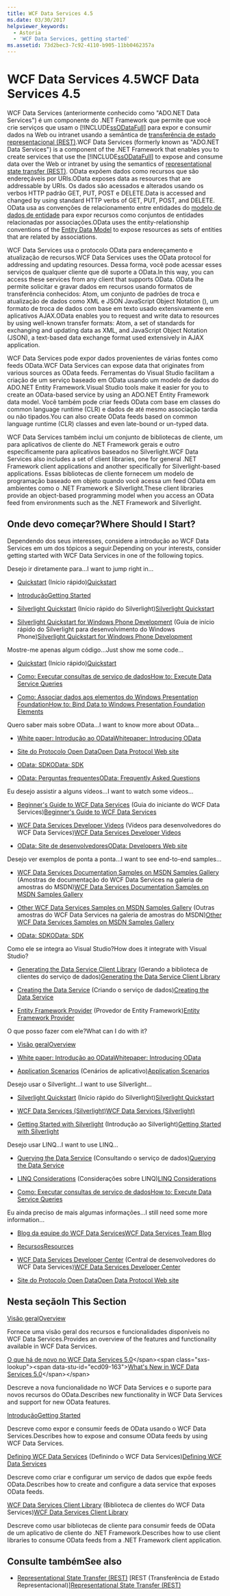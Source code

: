 ```yaml
---
title: WCF Data Services 4.5
ms.date: 03/30/2017
helpviewer_keywords:
  - Astoria
  - 'WCF Data Services, getting started'
ms.assetid: 73d2bec3-7c92-4110-b905-11bb0462357a
---
```


# <a name="wcf-data-services-45"></a><span data-ttu-id="ecd09-102">WCF Data Services 4.5</span><span class="sxs-lookup"><span data-stu-id="ecd09-102">WCF Data Services 4.5</span></span>

<span data-ttu-id="ecd09-103">WCF Data Services (anteriormente conhecido como "ADO.NET Data Services") é um componente do .NET Framework que permite que você crie serviços que usam o [!INCLUDE[ssODataFull](../../../../includes/ssodatafull-md.md)] para expor e consumir dados na Web ou intranet usando a semântica de [ transferência de estado representacional (REST)](https://go.microsoft.com/fwlink/?LinkId=113919).</span><span class="sxs-lookup"><span data-stu-id="ecd09-103">WCF Data Services (formerly known as "ADO.NET Data Services") is a component of the .NET Framework that enables you to create services that use the [!INCLUDE[ssODataFull](../../../../includes/ssodatafull-md.md)] to expose and consume data over the Web or intranet by using the semantics of [representational state transfer (REST)](https://go.microsoft.com/fwlink/?LinkId=113919).</span></span> <span data-ttu-id="ecd09-104">OData expõem dados como recursos que são endereçáveis por URIs.</span><span class="sxs-lookup"><span data-stu-id="ecd09-104">OData exposes data as resources that are addressable by URIs.</span></span> <span data-ttu-id="ecd09-105">Os dados são acessados e alterados usando os verbos HTTP padrão GET, PUT, POST e DELETE.</span><span class="sxs-lookup"><span data-stu-id="ecd09-105">Data is accessed and changed by using standard HTTP verbs of GET, PUT, POST, and DELETE.</span></span> <span data-ttu-id="ecd09-106">OData usa as convenções de relacionamento entre entidades do [modelo de dados de entidade](../../../../docs/framework/data/adonet/entity-data-model.md) para expor recursos como conjuntos de entidades relacionadas por associações.</span><span class="sxs-lookup"><span data-stu-id="ecd09-106">OData uses the entity-relationship conventions of the [Entity Data Model](../../../../docs/framework/data/adonet/entity-data-model.md) to expose resources as sets of entities that are related by associations.</span></span>

<span data-ttu-id="ecd09-107">WCF Data Services usa o protocolo OData para endereçamento e atualização de recursos.</span><span class="sxs-lookup"><span data-stu-id="ecd09-107">WCF Data Services uses the OData protocol for addressing and updating resources.</span></span> <span data-ttu-id="ecd09-108">Dessa forma, você pode acessar esses serviços de qualquer cliente que dê suporte a OData.</span><span class="sxs-lookup"><span data-stu-id="ecd09-108">In this way, you can access these services from any client that supports OData.</span></span> <span data-ttu-id="ecd09-109">OData lhe permite solicitar e gravar dados em recursos usando formatos de transferência conhecidos: Atom, um conjunto de padrões de troca e atualização de dados como XML e JSON JavaScript Object Notation (), um formato de troca de dados com base em texto usado extensivamente em aplicativos AJAX.</span><span class="sxs-lookup"><span data-stu-id="ecd09-109">OData enables you to request and write data to resources by using well-known transfer formats: Atom, a set of standards for exchanging and updating data as XML, and JavaScript Object Notation (JSON), a text-based data exchange format used extensively in AJAX application.</span></span>

<span data-ttu-id="ecd09-110">WCF Data Services pode expor dados provenientes de várias fontes como feeds OData.</span><span class="sxs-lookup"><span data-stu-id="ecd09-110">WCF Data Services can expose data that originates from various sources as OData feeds.</span></span> <span data-ttu-id="ecd09-111">Ferramentas do Visual Studio facilitam a criação de um serviço baseado em OData usando um modelo de dados do ADO.NET Entity Framework.</span><span class="sxs-lookup"><span data-stu-id="ecd09-111">Visual Studio tools make it easier for you to create an OData-based service by using an ADO.NET Entity Framework data model.</span></span> <span data-ttu-id="ecd09-112">Você também pode criar feeds OData com base em classes do common language runtime (CLR) e dados de até mesmo associação tardia ou não tipados.</span><span class="sxs-lookup"><span data-stu-id="ecd09-112">You can also create OData feeds based on common language runtime (CLR) classes and even late-bound or un-typed data.</span></span>

<span data-ttu-id="ecd09-113">WCF Data Services também inclui um conjunto de bibliotecas de cliente, um para aplicativos de cliente do .NET Framework gerais e outro especificamente para aplicativos baseados no Silverlight.</span><span class="sxs-lookup"><span data-stu-id="ecd09-113">WCF Data Services also includes a set of client libraries, one for general .NET Framework client applications and another specifically for Silverlight-based applications.</span></span> <span data-ttu-id="ecd09-114">Essas bibliotecas de cliente fornecem um modelo de programação baseado em objeto quando você acessa um feed OData em ambientes como o .NET Framework e Silverlight.</span><span class="sxs-lookup"><span data-stu-id="ecd09-114">These client libraries provide an object-based programming model when you access an OData feed from environments such as the .NET Framework and Silverlight.</span></span>

## <a name="where-should-i-start"></a><span data-ttu-id="ecd09-115">Onde devo começar?</span><span class="sxs-lookup"><span data-stu-id="ecd09-115">Where Should I Start?</span></span>

<span data-ttu-id="ecd09-116">Dependendo dos seus interesses, considere a introdução ao WCF Data Services em um dos tópicos a seguir.</span><span class="sxs-lookup"><span data-stu-id="ecd09-116">Depending on your interests, consider getting started with WCF Data Services in one of the following topics.</span></span>

<span data-ttu-id="ecd09-117">Desejo ir diretamente para...</span><span class="sxs-lookup"><span data-stu-id="ecd09-117">I want to jump right in...</span></span>

- <span data-ttu-id="ecd09-118">[Quickstart](../../../../docs/framework/data/wcf/quickstart-wcf-data-services.md) (Início rápido)</span><span class="sxs-lookup"><span data-stu-id="ecd09-118">[Quickstart](../../../../docs/framework/data/wcf/quickstart-wcf-data-services.md)</span></span>

- [<span data-ttu-id="ecd09-119">Introdução</span><span class="sxs-lookup"><span data-stu-id="ecd09-119">Getting Started</span></span>](../../../../docs/framework/data/wcf/getting-started-with-wcf-data-services.md)

- <span data-ttu-id="ecd09-120">[Silverlight Quickstart](https://go.microsoft.com/fwlink/?LinkID=192782) (Início rápido do Silverlight)</span><span class="sxs-lookup"><span data-stu-id="ecd09-120">[Silverlight Quickstart](https://go.microsoft.com/fwlink/?LinkID=192782)</span></span>

- <span data-ttu-id="ecd09-121">[Silverlight Quickstart for Windows Phone Development](https://go.microsoft.com/fwlink/?LinkID=214535) (Guia de início rápido do Silverlight para desenvolvimento do Windows Phone)</span><span class="sxs-lookup"><span data-stu-id="ecd09-121">[Silverlight Quickstart for Windows Phone Development](https://go.microsoft.com/fwlink/?LinkID=214535)</span></span>

<span data-ttu-id="ecd09-122">Mostre-me apenas algum código...</span><span class="sxs-lookup"><span data-stu-id="ecd09-122">Just show me some code...</span></span>

- <span data-ttu-id="ecd09-123">[Quickstart](../../../../docs/framework/data/wcf/quickstart-wcf-data-services.md) (Início rápido)</span><span class="sxs-lookup"><span data-stu-id="ecd09-123">[Quickstart](../../../../docs/framework/data/wcf/quickstart-wcf-data-services.md)</span></span>

- [<span data-ttu-id="ecd09-124">Como: Executar consultas de serviço de dados</span><span class="sxs-lookup"><span data-stu-id="ecd09-124">How to: Execute Data Service Queries</span></span>](../../../../docs/framework/data/wcf/how-to-execute-data-service-queries-wcf-data-services.md)

- [<span data-ttu-id="ecd09-125">Como: Associar dados aos elementos do Windows Presentation Foundation</span><span class="sxs-lookup"><span data-stu-id="ecd09-125">How to: Bind Data to Windows Presentation Foundation Elements</span></span>](../../../../docs/framework/data/wcf/bind-data-to-wpf-elements-wcf-data-services.md)

<span data-ttu-id="ecd09-126">Quero saber mais sobre OData...</span><span class="sxs-lookup"><span data-stu-id="ecd09-126">I want to know more about OData...</span></span>

- [<span data-ttu-id="ecd09-127">White paper: Introdução ao OData</span><span class="sxs-lookup"><span data-stu-id="ecd09-127">Whitepaper: Introducing OData</span></span>](https://go.microsoft.com/fwlink/?LinkId=220867)

- [<span data-ttu-id="ecd09-128">Site do Protocolo Open Data</span><span class="sxs-lookup"><span data-stu-id="ecd09-128">Open Data Protocol Web site</span></span>](https://go.microsoft.com/fwlink/?LinkID=184554)

- [<span data-ttu-id="ecd09-129">OData: SDK</span><span class="sxs-lookup"><span data-stu-id="ecd09-129">OData: SDK</span></span>](https://go.microsoft.com/fwlink/?LinkID=185248)

- [<span data-ttu-id="ecd09-130">OData: Perguntas frequentes</span><span class="sxs-lookup"><span data-stu-id="ecd09-130">OData: Frequently Asked Questions</span></span>](https://go.microsoft.com/fwlink/?LinkId=185867)

<span data-ttu-id="ecd09-131">Eu desejo assistir a alguns vídeos...</span><span class="sxs-lookup"><span data-stu-id="ecd09-131">I want to watch some videos...</span></span>

- <span data-ttu-id="ecd09-132">[Beginner's Guide to WCF Data Services](https://go.microsoft.com/fwlink/?LinkId=220864) (Guia do iniciante do WCF Data Services)</span><span class="sxs-lookup"><span data-stu-id="ecd09-132">[Beginner's Guide to WCF Data Services](https://go.microsoft.com/fwlink/?LinkId=220864)</span></span>

- <span data-ttu-id="ecd09-133">[WCF Data Services Developer Videos](https://go.microsoft.com/fwlink/?LinkId=220861) (Vídeos para desenvolvedores do WCF Data Services)</span><span class="sxs-lookup"><span data-stu-id="ecd09-133">[WCF Data Services Developer Videos](https://go.microsoft.com/fwlink/?LinkId=220861)</span></span>

- [<span data-ttu-id="ecd09-134">OData: Site de desenvolvedores</span><span class="sxs-lookup"><span data-stu-id="ecd09-134">OData: Developers Web site</span></span>](https://go.microsoft.com/fwlink/?LinkId=185866)

<span data-ttu-id="ecd09-135">Desejo ver exemplos de ponta a ponta...</span><span class="sxs-lookup"><span data-stu-id="ecd09-135">I want to see end-to-end samples...</span></span>

- <span data-ttu-id="ecd09-136">[WCF Data Services Documentation Samples on MSDN Samples Gallery](https://go.microsoft.com/fwlink/?LinkID=220865) (Amostras de documentação do WCF Data Services na galeria de amostras do MSDN)</span><span class="sxs-lookup"><span data-stu-id="ecd09-136">[WCF Data Services Documentation Samples on MSDN Samples Gallery](https://go.microsoft.com/fwlink/?LinkID=220865)</span></span>

- <span data-ttu-id="ecd09-137">[Other WCF Data Services Samples on MSDN Samples Gallery](https://go.microsoft.com/fwlink/?LinkId=220866) (Outras amostras do WCF Data Services na galeria de amostras do MSDN)</span><span class="sxs-lookup"><span data-stu-id="ecd09-137">[Other WCF Data Services Samples on MSDN Samples Gallery](https://go.microsoft.com/fwlink/?LinkId=220866)</span></span>

- [<span data-ttu-id="ecd09-138">OData: SDK</span><span class="sxs-lookup"><span data-stu-id="ecd09-138">OData: SDK</span></span>](https://go.microsoft.com/fwlink/?LinkID=185248)

<span data-ttu-id="ecd09-139">Como ele se integra ao Visual Studio?</span><span class="sxs-lookup"><span data-stu-id="ecd09-139">How does it integrate with Visual Studio?</span></span>

- <span data-ttu-id="ecd09-140">[Generating the Data Service Client Library](../../../../docs/framework/data/wcf/generating-the-data-service-client-library-wcf-data-services.md) (Gerando a biblioteca de clientes do serviço de dados)</span><span class="sxs-lookup"><span data-stu-id="ecd09-140">[Generating the Data Service Client Library](../../../../docs/framework/data/wcf/generating-the-data-service-client-library-wcf-data-services.md)</span></span>

- <span data-ttu-id="ecd09-141">[Creating the Data Service](../../../../docs/framework/data/wcf/creating-the-data-service.md) (Criando o serviço de dados)</span><span class="sxs-lookup"><span data-stu-id="ecd09-141">[Creating the Data Service](../../../../docs/framework/data/wcf/creating-the-data-service.md)</span></span>

- <span data-ttu-id="ecd09-142">[Entity Framework Provider](../../../../docs/framework/data/wcf/entity-framework-provider-wcf-data-services.md) (Provedor de Entity Framework)</span><span class="sxs-lookup"><span data-stu-id="ecd09-142">[Entity Framework Provider](../../../../docs/framework/data/wcf/entity-framework-provider-wcf-data-services.md)</span></span>

<span data-ttu-id="ecd09-143">O que posso fazer com ele?</span><span class="sxs-lookup"><span data-stu-id="ecd09-143">What can I do with it?</span></span>

- [<span data-ttu-id="ecd09-144">Visão geral</span><span class="sxs-lookup"><span data-stu-id="ecd09-144">Overview</span></span>](../../../../docs/framework/data/wcf/wcf-data-services-overview.md)

- [<span data-ttu-id="ecd09-145">White paper: Introdução ao OData</span><span class="sxs-lookup"><span data-stu-id="ecd09-145">Whitepaper: Introducing OData</span></span>](https://go.microsoft.com/fwlink/?LinkId=220867)

- <span data-ttu-id="ecd09-146">[Application Scenarios](../../../../docs/framework/data/wcf/application-scenarios-wcf-data-services.md) (Cenários de aplicativo)</span><span class="sxs-lookup"><span data-stu-id="ecd09-146">[Application Scenarios](../../../../docs/framework/data/wcf/application-scenarios-wcf-data-services.md)</span></span>

<span data-ttu-id="ecd09-147">Desejo usar o Silverlight...</span><span class="sxs-lookup"><span data-stu-id="ecd09-147">I want to use Silverlight...</span></span>

- <span data-ttu-id="ecd09-148">[Silverlight Quickstart](https://go.microsoft.com/fwlink/?LinkID=192782) (Início rápido do Silverlight)</span><span class="sxs-lookup"><span data-stu-id="ecd09-148">[Silverlight Quickstart](https://go.microsoft.com/fwlink/?LinkID=192782)</span></span>

- [<span data-ttu-id="ecd09-149">WCF Data Services (Silverlight)</span><span class="sxs-lookup"><span data-stu-id="ecd09-149">WCF Data Services (Silverlight)</span></span>](https://go.microsoft.com/fwlink/?LinkID=143149)

- <span data-ttu-id="ecd09-150">[Getting Started with Silverlight](https://go.microsoft.com/fwlink/?LinkId=148366) (Introdução ao Silverlight)</span><span class="sxs-lookup"><span data-stu-id="ecd09-150">[Getting Started with Silverlight](https://go.microsoft.com/fwlink/?LinkId=148366)</span></span>

<span data-ttu-id="ecd09-151">Desejo usar LINQ...</span><span class="sxs-lookup"><span data-stu-id="ecd09-151">I want to use LINQ...</span></span>

- <span data-ttu-id="ecd09-152">[Querying the Data Service](../../../../docs/framework/data/wcf/querying-the-data-service-wcf-data-services.md) (Consultando o serviço de dados)</span><span class="sxs-lookup"><span data-stu-id="ecd09-152">[Querying the Data Service](../../../../docs/framework/data/wcf/querying-the-data-service-wcf-data-services.md)</span></span>

- <span data-ttu-id="ecd09-153">[LINQ Considerations](../../../../docs/framework/data/wcf/linq-considerations-wcf-data-services.md) (Considerações sobre LINQ)</span><span class="sxs-lookup"><span data-stu-id="ecd09-153">[LINQ Considerations](../../../../docs/framework/data/wcf/linq-considerations-wcf-data-services.md)</span></span>

- [<span data-ttu-id="ecd09-154">Como: Executar consultas de serviço de dados</span><span class="sxs-lookup"><span data-stu-id="ecd09-154">How to: Execute Data Service Queries</span></span>](../../../../docs/framework/data/wcf/how-to-execute-data-service-queries-wcf-data-services.md)

<span data-ttu-id="ecd09-155">Eu ainda preciso de mais algumas informações...</span><span class="sxs-lookup"><span data-stu-id="ecd09-155">I still need some more information...</span></span>

- [<span data-ttu-id="ecd09-156">Blog da equipe do WCF Data Services</span><span class="sxs-lookup"><span data-stu-id="ecd09-156">WCF Data Services Team Blog</span></span>](https://go.microsoft.com/fwlink/?LinkID=150511)

- [<span data-ttu-id="ecd09-157">Recursos</span><span class="sxs-lookup"><span data-stu-id="ecd09-157">Resources</span></span>](../../../../docs/framework/data/wcf/wcf-data-services-resources.md)

- <span data-ttu-id="ecd09-158">[WCF Data Services Developer Center](https://go.microsoft.com/fwlink/?LinkId=220868) (Central de desenvolvedores do WCF Data Services)</span><span class="sxs-lookup"><span data-stu-id="ecd09-158">[WCF Data Services Developer Center](https://go.microsoft.com/fwlink/?LinkId=220868)</span></span>

- [<span data-ttu-id="ecd09-159">Site do Protocolo Open Data</span><span class="sxs-lookup"><span data-stu-id="ecd09-159">Open Data Protocol Web site</span></span>](https://go.microsoft.com/fwlink/?LinkID=184554)

## <a name="in-this-section"></a><span data-ttu-id="ecd09-160">Nesta seção</span><span class="sxs-lookup"><span data-stu-id="ecd09-160">In This Section</span></span>

[<span data-ttu-id="ecd09-161">Visão geral</span><span class="sxs-lookup"><span data-stu-id="ecd09-161">Overview</span></span>](../../../../docs/framework/data/wcf/wcf-data-services-overview.md)

<span data-ttu-id="ecd09-162">Fornece uma visão geral dos recursos e funcionalidades disponíveis no WCF Data Services.</span><span class="sxs-lookup"><span data-stu-id="ecd09-162">Provides an overview of the features and functionality available in WCF Data Services.</span></span>

<span data-ttu-id="ecd09-163">[O que há de novo no WCF Data Services 5.0](https://docs.microsoft.com/previous-versions/dotnet/wcf-data-services/ee373845(v=vs.103))</span><span class="sxs-lookup"><span data-stu-id="ecd09-163">[What's New in WCF Data Services 5.0](https://docs.microsoft.com/previous-versions/dotnet/wcf-data-services/ee373845(v=vs.103))</span></span>

<span data-ttu-id="ecd09-164">Descreve a nova funcionalidade no WCF Data Services e o suporte para novos recursos do OData.</span><span class="sxs-lookup"><span data-stu-id="ecd09-164">Describes new functionality in WCF Data Services and support for new OData features.</span></span>

[<span data-ttu-id="ecd09-165">Introdução</span><span class="sxs-lookup"><span data-stu-id="ecd09-165">Getting Started</span></span>](../../../../docs/framework/data/wcf/getting-started-with-wcf-data-services.md)

<span data-ttu-id="ecd09-166">Descreve como expor e consumir feeds de OData usando o WCF Data Services.</span><span class="sxs-lookup"><span data-stu-id="ecd09-166">Describes how to expose and consume OData feeds by using WCF Data Services.</span></span>

<span data-ttu-id="ecd09-167">[Defining WCF Data Services](../../../../docs/framework/data/wcf/defining-wcf-data-services.md) (Definindo o WCF Data Services)</span><span class="sxs-lookup"><span data-stu-id="ecd09-167">[Defining WCF Data Services](../../../../docs/framework/data/wcf/defining-wcf-data-services.md)</span></span>

<span data-ttu-id="ecd09-168">Descreve como criar e configurar um serviço de dados que expõe feeds OData.</span><span class="sxs-lookup"><span data-stu-id="ecd09-168">Describes how to create and configure a data service that exposes OData feeds.</span></span>

<span data-ttu-id="ecd09-169">[WCF Data Services Client Library](../../../../docs/framework/data/wcf/wcf-data-services-client-library.md) (Biblioteca de clientes do WCF Data Services)</span><span class="sxs-lookup"><span data-stu-id="ecd09-169">[WCF Data Services Client Library](../../../../docs/framework/data/wcf/wcf-data-services-client-library.md)</span></span>

<span data-ttu-id="ecd09-170">Descreve como usar bibliotecas de cliente para consumir feeds de OData de um aplicativo de cliente do .NET Framework.</span><span class="sxs-lookup"><span data-stu-id="ecd09-170">Describes how to use client libraries to consume OData feeds from a .NET Framework client application.</span></span>

## <a name="see-also"></a><span data-ttu-id="ecd09-171">Consulte também</span><span class="sxs-lookup"><span data-stu-id="ecd09-171">See also</span></span>

- <span data-ttu-id="ecd09-172">[Representational State Transfer (REST)](https://go.microsoft.com/fwlink/?LinkId=113919) [REST (Transferência de Estado Representacional)]</span><span class="sxs-lookup"><span data-stu-id="ecd09-172">[Representational State Transfer (REST)](https://go.microsoft.com/fwlink/?LinkId=113919)</span></span>
